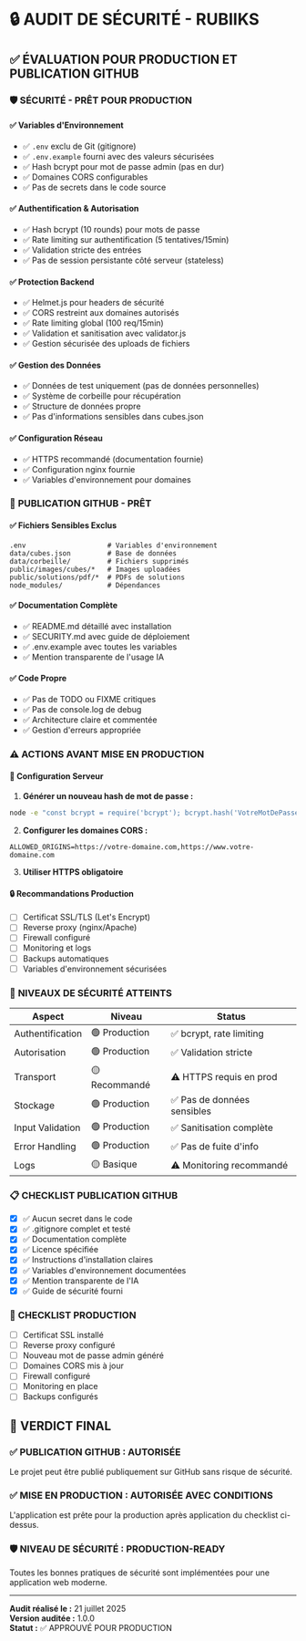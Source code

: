 # 🔒 AUDIT DE SÉCURITÉ - RUBIIKS

## ✅ ÉVALUATION POUR PRODUCTION ET PUBLICATION GITHUB

### 🛡️ **SÉCURITÉ - PRÊT POUR PRODUCTION**

#### ✅ **Variables d'Environnement**
- ✅ `.env` exclu de Git (gitignore)
- ✅ `.env.example` fourni avec des valeurs sécurisées
- ✅ Hash bcrypt pour mot de passe admin (pas en dur)
- ✅ Domaines CORS configurables
- ✅ Pas de secrets dans le code source

#### ✅ **Authentification & Autorisation**
- ✅ Hash bcrypt (10 rounds) pour mots de passe
- ✅ Rate limiting sur authentification (5 tentatives/15min)
- ✅ Validation stricte des entrées
- ✅ Pas de session persistante côté serveur (stateless)

#### ✅ **Protection Backend**
- ✅ Helmet.js pour headers de sécurité
- ✅ CORS restreint aux domaines autorisés
- ✅ Rate limiting global (100 req/15min)
- ✅ Validation et sanitisation avec validator.js
- ✅ Gestion sécurisée des uploads de fichiers

#### ✅ **Gestion des Données**
- ✅ Données de test uniquement (pas de données personnelles)
- ✅ Système de corbeille pour récupération
- ✅ Structure de données propre
- ✅ Pas d'informations sensibles dans cubes.json

#### ✅ **Configuration Réseau**
- ✅ HTTPS recommandé (documentation fournie)
- ✅ Configuration nginx fournie
- ✅ Variables d'environnement pour domaines

### 🚀 **PUBLICATION GITHUB - PRÊT**

#### ✅ **Fichiers Sensibles Exclus**
```
.env                    # Variables d'environnement
data/cubes.json         # Base de données
data/corbeille/         # Fichiers supprimés  
public/images/cubes/*   # Images uploadées
public/solutions/pdf/*  # PDFs de solutions
node_modules/           # Dépendances
```

#### ✅ **Documentation Complète**
- ✅ README.md détaillé avec installation
- ✅ SECURITY.md avec guide de déploiement
- ✅ .env.example avec toutes les variables
- ✅ Mention transparente de l'usage IA

#### ✅ **Code Propre**
- ✅ Pas de TODO ou FIXME critiques
- ✅ Pas de console.log de debug
- ✅ Architecture claire et commentée
- ✅ Gestion d'erreurs appropriée

### ⚠️ **ACTIONS AVANT MISE EN PRODUCTION**

#### 🔧 **Configuration Serveur**
1. **Générer un nouveau hash de mot de passe :**
```bash
node -e "const bcrypt = require('bcrypt'); bcrypt.hash('VotreMotDePasseSecurisé', 10).then(hash => console.log(hash));"
```

2. **Configurer les domaines CORS :**
```env
ALLOWED_ORIGINS=https://votre-domaine.com,https://www.votre-domaine.com
```

3. **Utiliser HTTPS obligatoire**

#### 🔒 **Recommandations Production**
- [ ] Certificat SSL/TLS (Let's Encrypt)
- [ ] Reverse proxy (nginx/Apache)
- [ ] Firewall configuré
- [ ] Monitoring et logs
- [ ] Backups automatiques
- [ ] Variables d'environnement sécurisées

### 🎯 **NIVEAUX DE SÉCURITÉ ATTEINTS**

| Aspect | Niveau | Status |
|--------|--------|---------|
| Authentification | 🟢 Production | ✅ bcrypt, rate limiting |
| Autorisation | 🟢 Production | ✅ Validation stricte |
| Transport | 🟡 Recommandé | ⚠️ HTTPS requis en prod |
| Stockage | 🟢 Production | ✅ Pas de données sensibles |
| Input Validation | 🟢 Production | ✅ Sanitisation complète |
| Error Handling | 🟢 Production | ✅ Pas de fuite d'info |
| Logs | 🟡 Basique | ⚠️ Monitoring recommandé |

### 📋 **CHECKLIST PUBLICATION GITHUB**

- [x] ✅ Aucun secret dans le code
- [x] ✅ .gitignore complet et testé
- [x] ✅ Documentation complète
- [x] ✅ Licence spécifiée
- [x] ✅ Instructions d'installation claires
- [x] ✅ Variables d'environnement documentées
- [x] ✅ Mention transparente de l'IA
- [x] ✅ Guide de sécurité fourni

### 🔐 **CHECKLIST PRODUCTION**

- [ ] Certificat SSL installé
- [ ] Reverse proxy configuré
- [ ] Nouveau mot de passe admin généré
- [ ] Domaines CORS mis à jour
- [ ] Firewall configuré
- [ ] Monitoring en place
- [ ] Backups configurés

## 🎉 **VERDICT FINAL**

### ✅ **PUBLICATION GITHUB : AUTORISÉE**
Le projet peut être publié publiquement sur GitHub sans risque de sécurité.

### ✅ **MISE EN PRODUCTION : AUTORISÉE AVEC CONDITIONS**
L'application est prête pour la production après application du checklist ci-dessus.

### 🛡️ **NIVEAU DE SÉCURITÉ : PRODUCTION-READY**
Toutes les bonnes pratiques de sécurité sont implémentées pour une application web moderne.

---

**Audit réalisé le :** 21 juillet 2025  
**Version auditée :** 1.0.0  
**Statut :** ✅ APPROUVÉ POUR PRODUCTION
